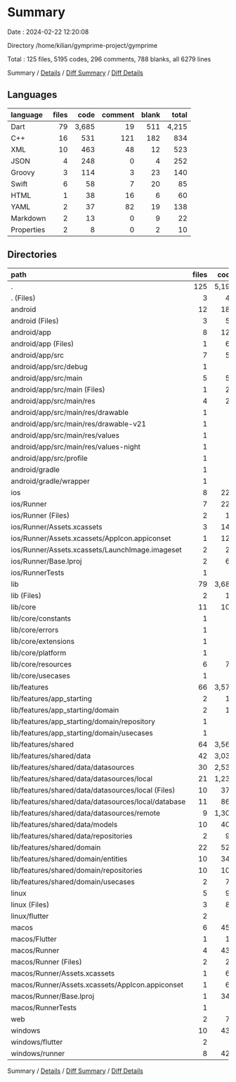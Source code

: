 # Summary

Date : 2024-02-22 12:20:08

Directory /home/kilian/gymprime-project/gymprime

Total : 125 files,  5195 codes, 296 comments, 788 blanks, all 6279 lines

Summary / [Details](details.md) / [Diff Summary](diff.md) / [Diff Details](diff-details.md)

## Languages
| language | files | code | comment | blank | total |
| :--- | ---: | ---: | ---: | ---: | ---: |
| Dart | 79 | 3,685 | 19 | 511 | 4,215 |
| C++ | 16 | 531 | 121 | 182 | 834 |
| XML | 10 | 463 | 48 | 12 | 523 |
| JSON | 4 | 248 | 0 | 4 | 252 |
| Groovy | 3 | 114 | 3 | 23 | 140 |
| Swift | 6 | 58 | 7 | 20 | 85 |
| HTML | 1 | 38 | 16 | 6 | 60 |
| YAML | 2 | 37 | 82 | 19 | 138 |
| Markdown | 2 | 13 | 0 | 9 | 22 |
| Properties | 2 | 8 | 0 | 2 | 10 |

## Directories
| path | files | code | comment | blank | total |
| :--- | ---: | ---: | ---: | ---: | ---: |
| . | 125 | 5,195 | 296 | 788 | 6,279 |
| . (Files) | 3 | 47 | 82 | 26 | 155 |
| android | 12 | 181 | 49 | 34 | 264 |
| android (Files) | 3 | 53 | 0 | 12 | 65 |
| android/app | 8 | 123 | 49 | 21 | 193 |
| android/app (Files) | 1 | 64 | 3 | 12 | 79 |
| android/app/src | 7 | 59 | 46 | 9 | 114 |
| android/app/src/debug | 1 | 3 | 4 | 1 | 8 |
| android/app/src/main | 5 | 53 | 38 | 7 | 98 |
| android/app/src/main (Files) | 1 | 27 | 6 | 1 | 34 |
| android/app/src/main/res | 4 | 26 | 32 | 6 | 64 |
| android/app/src/main/res/drawable | 1 | 4 | 7 | 2 | 13 |
| android/app/src/main/res/drawable-v21 | 1 | 4 | 7 | 2 | 13 |
| android/app/src/main/res/values | 1 | 9 | 9 | 1 | 19 |
| android/app/src/main/res/values-night | 1 | 9 | 9 | 1 | 19 |
| android/app/src/profile | 1 | 3 | 4 | 1 | 8 |
| android/gradle | 1 | 5 | 0 | 1 | 6 |
| android/gradle/wrapper | 1 | 5 | 0 | 1 | 6 |
| ios | 8 | 229 | 4 | 13 | 246 |
| ios/Runner | 7 | 222 | 2 | 9 | 233 |
| ios/Runner (Files) | 2 | 13 | 0 | 3 | 16 |
| ios/Runner/Assets.xcassets | 3 | 148 | 0 | 4 | 152 |
| ios/Runner/Assets.xcassets/AppIcon.appiconset | 1 | 122 | 0 | 1 | 123 |
| ios/Runner/Assets.xcassets/LaunchImage.imageset | 2 | 26 | 0 | 3 | 29 |
| ios/Runner/Base.lproj | 2 | 61 | 2 | 2 | 65 |
| ios/RunnerTests | 1 | 7 | 2 | 4 | 13 |
| lib | 79 | 3,685 | 19 | 511 | 4,215 |
| lib (Files) | 2 | 13 | 3 | 7 | 23 |
| lib/core | 11 | 100 | 2 | 30 | 132 |
| lib/core/constants | 1 | 2 | 1 | 1 | 4 |
| lib/core/errors | 1 | 8 | 0 | 4 | 12 |
| lib/core/extensions | 1 | 6 | 0 | 2 | 8 |
| lib/core/platform | 1 | 3 | 0 | 1 | 4 |
| lib/core/resources | 6 | 77 | 1 | 20 | 98 |
| lib/core/usecases | 1 | 4 | 0 | 2 | 6 |
| lib/features | 66 | 3,572 | 14 | 474 | 4,060 |
| lib/features/app_starting | 2 | 12 | 0 | 5 | 17 |
| lib/features/app_starting/domain | 2 | 12 | 0 | 5 | 17 |
| lib/features/app_starting/domain/repository | 1 | 5 | 0 | 2 | 7 |
| lib/features/app_starting/domain/usecases | 1 | 7 | 0 | 3 | 10 |
| lib/features/shared | 64 | 3,560 | 14 | 469 | 4,043 |
| lib/features/shared/data | 42 | 3,034 | 4 | 372 | 3,410 |
| lib/features/shared/data/datasources | 30 | 2,539 | 0 | 298 | 2,837 |
| lib/features/shared/data/datasources/local | 21 | 1,233 | 0 | 193 | 1,426 |
| lib/features/shared/data/datasources/local (Files) | 10 | 373 | 0 | 84 | 457 |
| lib/features/shared/data/datasources/local/database | 11 | 860 | 0 | 109 | 969 |
| lib/features/shared/data/datasources/remote | 9 | 1,306 | 0 | 105 | 1,411 |
| lib/features/shared/data/models | 10 | 400 | 0 | 60 | 460 |
| lib/features/shared/data/repositories | 2 | 95 | 4 | 14 | 113 |
| lib/features/shared/domain | 22 | 526 | 10 | 97 | 633 |
| lib/features/shared/domain/entities | 10 | 340 | 10 | 51 | 401 |
| lib/features/shared/domain/repositories | 10 | 108 | 0 | 20 | 128 |
| lib/features/shared/domain/usecases | 2 | 78 | 0 | 26 | 104 |
| linux | 5 | 94 | 27 | 38 | 159 |
| linux (Files) | 3 | 86 | 18 | 27 | 131 |
| linux/flutter | 2 | 8 | 9 | 11 | 28 |
| macos | 6 | 450 | 5 | 16 | 471 |
| macos/Flutter | 1 | 12 | 3 | 4 | 19 |
| macos/Runner | 4 | 431 | 0 | 8 | 439 |
| macos/Runner (Files) | 2 | 20 | 0 | 6 | 26 |
| macos/Runner/Assets.xcassets | 1 | 68 | 0 | 1 | 69 |
| macos/Runner/Assets.xcassets/AppIcon.appiconset | 1 | 68 | 0 | 1 | 69 |
| macos/Runner/Base.lproj | 1 | 343 | 0 | 1 | 344 |
| macos/RunnerTests | 1 | 7 | 2 | 4 | 13 |
| web | 2 | 73 | 16 | 7 | 96 |
| windows | 10 | 436 | 94 | 143 | 673 |
| windows/flutter | 2 | 8 | 9 | 11 | 28 |
| windows/runner | 8 | 428 | 85 | 132 | 645 |

Summary / [Details](details.md) / [Diff Summary](diff.md) / [Diff Details](diff-details.md)
